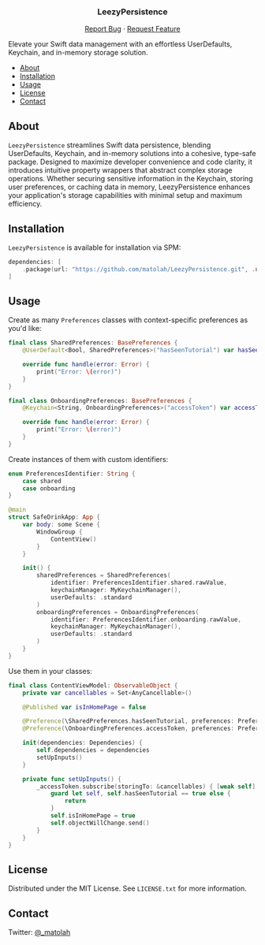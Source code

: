 <a name="readme-top"></a>

<div align="center">
  <h3 align="center">LeezyPersistence</h3>

  <p align="center">
    <a href="https://github.com/matolah/LeezyPersistence/issues">Report Bug</a>
    ·
    <a href="https://github.com/matolah/LeezyPersistence/issues">Request Feature</a>
  </p>
</div>

Elevate your Swift data management with an effortless UserDefaults, Keychain, and in-memory storage solution.
- [About](#about)
- [Installation](#installation)
- [Usage](#usage)
- [License](#license)
- [Contact](#contact)

## About

`LeezyPersistence` streamlines Swift data persistence, blending UserDefaults, Keychain, and in-memory solutions into a cohesive, type-safe package. Designed to maximize developer convenience and code clarity, it introduces intuitive property wrappers that abstract complex storage operations. Whether securing sensitive information in the Keychain, storing user preferences, or caching data in memory, LeezyPersistence enhances your application's storage capabilities with minimal setup and maximum efficiency.


## Installation

`LeezyPersistence` is available for installation via SPM:

```swift
dependencies: [
    .package(url: "https://github.com/matolah/LeezyPersistence.git", .upToNextMajor(from: "1.0.0"))
]
```


## Usage

Create as many `Preferences` classes with context-specific preferences as you'd like:

```swift
final class SharedPreferences: BasePreferences {
    @UserDefault<Bool, SharedPreferences>("hasSeenTutorial") var hasSeenTutorial: Bool?

    override func handle(error: Error) {
        print("Error: \(error)")
    }
}

final class OnboardingPreferences: BasePreferences {
    @Keychain<String, OnboardingPreferences>("accessToken") var accessToken: String?

    override func handle(error: Error) {
        print("Error: \(error)")
    }
}
```

Create instances of them with custom identifiers:

```swift
enum PreferencesIdentifier: String {
    case shared
    case onboarding
}

@main
struct SafeDrinkApp: App {
    var body: some Scene {
        WindowGroup {
            ContentView()
        }
    }

    init() {
        sharedPreferences = SharedPreferences(
            identifier: PreferencesIdentifier.shared.rawValue,
            keychainManager: MyKeychainManager(),
            userDefaults: .standard
        )
        onboardingPreferences = OnboardingPreferences(
            identifier: PreferencesIdentifier.onboarding.rawValue,
            keychainManager: MyKeychainManager(),
            userDefaults: .standard
        )
    }
}
```

Use them in your classes:

```swift
final class ContentViewModel: ObservableObject {
    private var cancellables = Set<AnyCancellable>()

    @Published var isInHomePage = false

    @Preference(\SharedPreferences.hasSeenTutorial, preferences: PreferencesIdentifier.shared.rawValue) var hasSeenTutorial
    @Preference(\OnboardingPreferences.accessToken, preferences: PreferencesIdentifier.onboarding.rawValue) var accessToken

    init(dependencies: Dependencies) {
        self.dependencies = dependencies
        setUpInputs()
    }

    private func setUpInputs() {
        _accessToken.subscribe(storingTo: &cancellables) { [weak self] _ in
            guard let self, self.hasSeenTutorial == true else {
                return
            }
            self.isInHomePage = true
            self.objectWillChange.send()
        }
    }
}
```


## License

Distributed under the MIT License. See `LICENSE.txt` for more information.


## Contact

Twitter: [@_matolah](https://twitter.com/_matolah)
